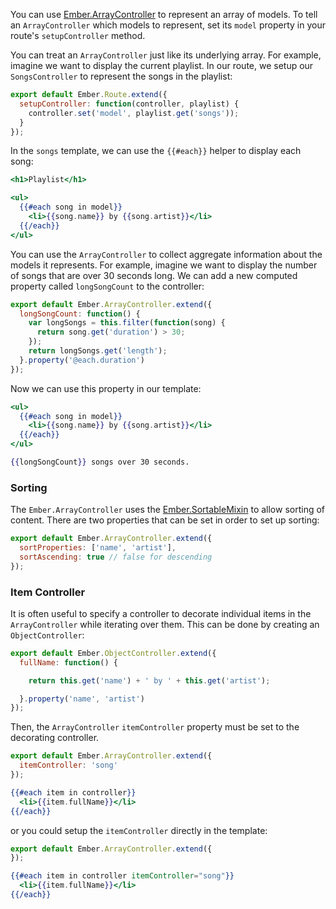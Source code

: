 You can use [Ember.ArrayController](https://api.emberjs.com/classes/Ember.ArrayController.html) to represent an array of models. To tell an
`ArrayController` which models to represent, set its `model` property
in your route's `setupController` method.

You can treat an `ArrayController` just like its underlying array. For
example, imagine we want to display the current playlist. In our route,
we setup our `SongsController` to represent the songs in the playlist:

```javascript {data-filename=app/routes/songs.js}
export default Ember.Route.extend({
  setupController: function(controller, playlist) {
    controller.set('model', playlist.get('songs'));
  }
});
```

In the `songs` template, we can use the `{{#each}}` helper to display
each song:

```handlebars {data-filename=app/templates/songs.hbs}
<h1>Playlist</h1>

<ul>
  {{#each song in model}}
    <li>{{song.name}} by {{song.artist}}</li>
  {{/each}}
</ul>
```

You can use the `ArrayController` to collect aggregate information about
the models it represents. For example, imagine we want to display the
number of songs that are over 30 seconds long. We can add a new computed
property called `longSongCount` to the controller:

```javascript {data-filename=app/controllers/songs.js}
export default Ember.ArrayController.extend({
  longSongCount: function() {
    var longSongs = this.filter(function(song) {
      return song.get('duration') > 30;
    });
    return longSongs.get('length');
  }.property('@each.duration')
});
```

Now we can use this property in our template:

```handlebars {data-filename=app/templates/songs.hbs}
<ul>
  {{#each song in model}}
    <li>{{song.name}} by {{song.artist}}</li>
  {{/each}}
</ul>

{{longSongCount}} songs over 30 seconds.
```

### Sorting

The `Ember.ArrayController` uses the [Ember.SortableMixin](https://api.emberjs.com/classes/Ember.SortableMixin.html) to allow sorting
of content. There are two properties that can be set in order to set up sorting:

```javascript {data-filename=app/controllers/songs.js}
export default Ember.ArrayController.extend({
  sortProperties: ['name', 'artist'],
  sortAscending: true // false for descending
});
```

### Item Controller

It is often useful to specify a controller to decorate individual items in
the `ArrayController` while iterating over them. This can be done by
creating an `ObjectController`:

```javascript {data-filename=app/controllers/song.js}
export default Ember.ObjectController.extend({
  fullName: function() {

    return this.get('name') + ' by ' + this.get('artist');

  }.property('name', 'artist')
});
```

Then, the `ArrayController` `itemController` property must be set to
the decorating controller.

```javascript {data-filename=app/controllers/songs.js}
export default Ember.ArrayController.extend({
  itemController: 'song'
});
```

```handlebars {data-filename=app/templates/songs.hbs}
{{#each item in controller}}
  <li>{{item.fullName}}</li>
{{/each}}
```

or you could setup the `itemController` directly in the template:

```javascript {data-filename=app/controllers/songs.js}
export default Ember.ArrayController.extend({
});
```

```handlebars {data-filename=app/templates/songs.hbs}
{{#each item in controller itemController="song"}}
  <li>{{item.fullName}}</li>
{{/each}}
```

<!-- eof - needed for pages that end in a code block  -->
